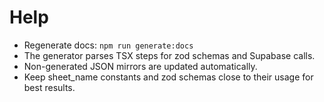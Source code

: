 # Help

- Regenerate docs: `npm run generate:docs`
- The generator parses TSX steps for zod schemas and Supabase calls.
- Non-generated JSON mirrors are updated automatically.
- Keep sheet_name constants and zod schemas close to their usage for best results.
